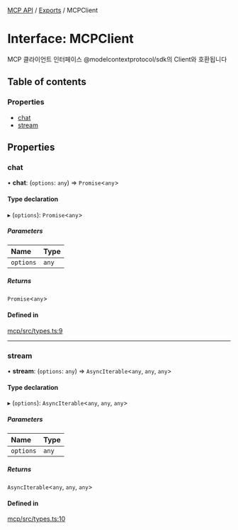 [MCP API](../../) / [Exports](../modules) / MCPClient

# Interface: MCPClient

MCP 클라이언트 인터페이스
@modelcontextprotocol/sdk의 Client와 호환됩니다

## Table of contents

### Properties

- [chat](MCPClient#chat)
- [stream](MCPClient#stream)

## Properties

### chat

• **chat**: (`options`: `any`) => `Promise`\<`any`\>

#### Type declaration

▸ (`options`): `Promise`\<`any`\>

##### Parameters

| Name | Type |
| :------ | :------ |
| `options` | `any` |

##### Returns

`Promise`\<`any`\>

#### Defined in

[mcp/src/types.ts:9](https://github.com/woojubb/robota/blob/1202ed01072674e4ff6307d72c09a57873f8f949/packages/mcp/src/types.ts#L9)

___

### stream

• **stream**: (`options`: `any`) => `AsyncIterable`\<`any`, `any`, `any`\>

#### Type declaration

▸ (`options`): `AsyncIterable`\<`any`, `any`, `any`\>

##### Parameters

| Name | Type |
| :------ | :------ |
| `options` | `any` |

##### Returns

`AsyncIterable`\<`any`, `any`, `any`\>

#### Defined in

[mcp/src/types.ts:10](https://github.com/woojubb/robota/blob/1202ed01072674e4ff6307d72c09a57873f8f949/packages/mcp/src/types.ts#L10)
